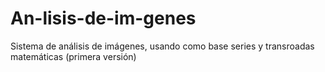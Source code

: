 # An-lisis-de-im-genes
Sistema de análisis de imágenes, usando como base series y transroadas matemáticas (primera versión)
